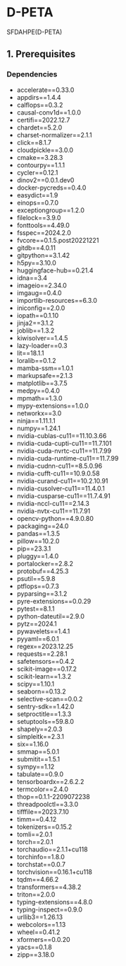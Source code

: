 # D-PETA
SFDAHPE(D-PETA)

## 1. Prerequisites

### Dependencies
- accelerate==0.33.0
- appdirs==1.4.4
- calflops==0.3.2
- causal-conv1d==1.0.0
- certifi==2022.12.7
- chardet==5.2.0
- charset-normalizer==2.1.1
- click==8.1.7
- cloudpickle==3.0.0
- cmake==3.28.3
- contourpy==1.1.1
- cycler==0.12.1
- dinov2==0.0.1.dev0
- docker-pycreds==0.4.0
- easydict==1.9
- einops==0.7.0
- exceptiongroup==1.2.0
- filelock==3.9.0
- fonttools==4.49.0
- fsspec==2024.2.0
- fvcore==0.1.5.post20221221
- gitdb==4.0.11
- gitpython==3.1.42
- h5py==3.10.0
- huggingface-hub==0.21.4
- idna==3.4
- imageio==2.34.0
- imgaug==0.4.0
- importlib-resources==6.3.0
- iniconfig==2.0.0
- iopath==0.1.10
- jinja2==3.1.2
- joblib==1.3.2
- kiwisolver==1.4.5
- lazy-loader==0.3
- lit==18.1.1
- loralib==0.1.2
- mamba-ssm==1.0.1
- markupsafe==2.1.3
- matplotlib==3.7.5
- medpy==0.4.0
- mpmath==1.3.0
- mypy-extensions==1.0.0
- networkx==3.0
- ninja==1.11.1.1
- numpy==1.24.1
- nvidia-cublas-cu11==11.10.3.66
- nvidia-cuda-cupti-cu11==11.7.101
- nvidia-cuda-nvrtc-cu11==11.7.99
- nvidia-cuda-runtime-cu11==11.7.99
- nvidia-cudnn-cu11==8.5.0.96
- nvidia-cufft-cu11==10.9.0.58
- nvidia-curand-cu11==10.2.10.91
- nvidia-cusolver-cu11==11.4.0.1
- nvidia-cusparse-cu11==11.7.4.91
- nvidia-nccl-cu11==2.14.3
- nvidia-nvtx-cu11==11.7.91
- opencv-python==4.9.0.80
- packaging==24.0
- pandas==1.3.5
- pillow==10.2.0
- pip==23.3.1
- pluggy==1.4.0
- portalocker==2.8.2
- protobuf==4.25.3
- psutil==5.9.8
- ptflops==0.7.3
- pyparsing==3.1.2
- pyre-extensions==0.0.29
- pytest==8.1.1
- python-dateutil==2.9.0
- pytz==2024.1
- pywavelets==1.4.1
- pyyaml==6.0.1
- regex==2023.12.25
- requests==2.28.1
- safetensors==0.4.2
- scikit-image==0.17.2
- scikit-learn==1.3.2
- scipy==1.10.1
- seaborn==0.13.2
- selective-scan==0.0.2
- sentry-sdk==1.42.0
- setproctitle==1.3.3
- setuptools==59.8.0
- shapely==2.0.3
- simpleitk==2.3.1
- six==1.16.0
- smmap==5.0.1
- submitit==1.5.1
- sympy==1.12
- tabulate==0.9.0
- tensorboardx==2.6.2.2
- termcolor==2.4.0
- thop==0.1.1-2209072238
- threadpoolctl==3.3.0
- tifffile==2023.7.10
- timm==0.4.12
- tokenizers==0.15.2
- tomli==2.0.1
- torch==2.0.1
- torchaudio==2.1.1+cu118
- torchinfo==1.8.0
- torchstat==0.0.7
- torchvision==0.16.1+cu118
- tqdm==4.66.2
- transformers==4.38.2
- triton==2.0.0
- typing-extensions==4.8.0
- typing-inspect==0.9.0
- urllib3==1.26.13
- webcolors==1.13
- wheel==0.41.2
- xformers==0.0.20
- yacs==0.1.8
- zipp==3.18.0
